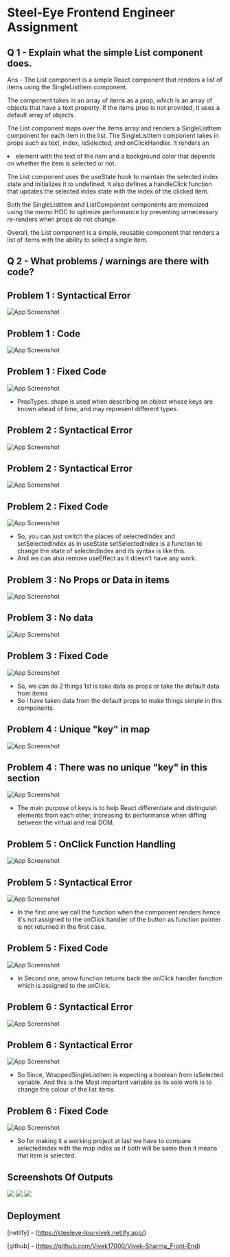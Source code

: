
# Steel-Eye Frontend Engineer Assignment








## Q 1 - Explain what the simple List component does.


Ans - The List component is a simple React component that renders a list of items using the SingleListItem component.

The component takes in an array of items as a prop, which is an array of objects that have a text property. If the items prop is not provided, it uses a default array of objects.

The List component maps over the items array and renders a SingleListItem component for each item in the list. The SingleListItem component takes in props such as text, index, isSelected, and onClickHandler. It renders an <li> element with the text of the item and a background color that depends on whether the item is selected or not.

The List component uses the useState hook to maintain the selected index state and initializes it to undefined. It also defines a handleClick function that updates the selected index state with the index of the clicked item.

Both the SingleListItem and ListComponent components are memoized using the memo HOC to optimize performance by preventing unnecessary re-renders when props do not change.

Overall, the List component is a simple, reusable component that renders a list of items with the ability to select a single item.



## Q 2 - What problems / warnings are there with code?


## Problem 1 : Syntactical Error

![App Screenshot](https://github.com/Vivek17000/steeleyepics/blob/main/shapeof.png?raw=true)
## Problem 1 : Code

![App Screenshot](https://github.com/Vivek17000/steeleyepics/blob/main/shapeof1.png?raw=true)
## Problem 1 : Fixed Code

![App Screenshot](https://github.com/Vivek17000/steeleyepics/blob/main/shapeofans.png?raw=true)

- PropTypes. shape is used when describing an object whose keys are known ahead of time, and may represent different types.


## Problem 2 : Syntactical Error

![App Screenshot](https://github.com/Vivek17000/steeleyepics/blob/main/mapnull.png?raw=true)
## Problem 2 : Syntactical Error

![App Screenshot](https://github.com/Vivek17000/steeleyepics/blob/main/mapq.png?raw=true)
## Problem 2 : Fixed Code

![App Screenshot](https://github.com/Vivek17000/steeleyepics/blob/main/mapans.png?raw=true)

- So, you can just switch the places of selectedIndex and setSelectedIndex as in useState setSelectedIndex is a function to change the state of selectedIndex and its syntax is like this.
- And we can also remove useEffect as it doesn't have any work. 




## Problem 3 : No Props or Data in items

![App Screenshot](https://github.com/Vivek17000/steeleyepics/blob/main/3map.png?raw=true)
## Problem 3 : No data

![App Screenshot](https://github.com/Vivek17000/steeleyepics/blob/main/3q.png?raw=true)
## Problem 3 : Fixed Code

![App Screenshot](https://github.com/Vivek17000/steeleyepics/blob/main/3ans.png?raw=true)

- So, we can do 2 things 1st is take data as props or take the default data from items
- So i have taken data from the default props to make things simple in this components.





## Problem 4 : Unique "key" in map

![App Screenshot](https://github.com/Vivek17000/steeleyepics/blob/main/4.key.png?raw=true)
## Problem 4 : There was no unique "key" in this section

![App Screenshot](https://github.com/Vivek17000/steeleyepics/blob/main/4.ans.png?raw=true)


- The main purpose of keys is to help React differentiate and distinguish elements from each other, increasing its performance when diffing between the virtual and real DOM.


## Problem 5 : OnClick Function Handling

![App Screenshot](https://github.com/Vivek17000/steeleyepics/blob/main/5.q.png?raw=true)




## Problem 5 : Syntactical Error

![App Screenshot](https://github.com/Vivek17000/steeleyepics/blob/main/5.bracket.png?raw=true)

- In the first one we call the function when the component renders hence it's not assigned to the onClick handler of the button as function pointer is not returned in the first case.

## Problem 5 : Fixed Code

![App Screenshot](https://github.com/Vivek17000/steeleyepics/blob/main/5.ans.png?raw=true)

- In Second one, arrow function returns back the onClick handler function which is assigned to the onClick.






## Problem 6 : Syntactical Error

![App Screenshot](https://github.com/Vivek17000/steeleyepics/blob/main/6.q.png?raw=true)
## Problem 6 : Syntactical Error

![App Screenshot](https://github.com/Vivek17000/steeleyepics/blob/main/6.q.bool.png?raw=true)

- So Since, WrappedSingleListItem is expecting a boolean from isSelected variable. And this is the Most important variable as its solo work is to change the colour of the list items
## Problem 6 : Fixed Code 

![App Screenshot](https://github.com/Vivek17000/steeleyepics/blob/main/6.ans.png?raw=true)

- So for making it a working project at last we have to compare selectedindex with the map index as if both will be same then it means that item is selected.
## Screenshots Of Outputs

![](https://github.com/Vivek17000/steeleyepics/blob/main/op1.png?raw=true)
![](https://github.com/Vivek17000/steeleyepics/blob/main/op2.png?raw=true)
![](https://github.com/Vivek17000/steeleyepics/blob/main/op3.png?raw=true)
## Deployment

[netlify] - (https://steeleye-lpu-vivek.netlify.app/)

[github] - (https://github.com/Vivek17000/Vivek-Sharma_Front-End)



